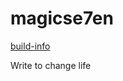 # magicse7en

[build-info](https://travis-ci.org/magicse7en/magicse7en.github.io.svg?branch=master)

Write to change life
